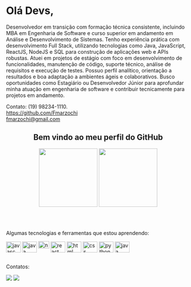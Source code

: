 <div display="inline-block">
    <h1 align="left">Olá Devs,</h1>
    <p>Desenvolvedor em transição com formação técnica consistente, incluindo MBA em Engenharia de Software e curso superior em andamento em Análise e Desenvolvimento de Sistemas. Tenho experiência prática com desenvolvimento Full Stack, utilizando tecnologias como Java, JavaScript, ReactJS, NodeJS e SQL para construção de aplicações web e APIs robustas. Atuei em projetos de estágio com foco em desenvolvimento de funcionalidades, manutenção de código, suporte técnico, análise de requisitos e execução de testes. Possuo perfil analítico, orientação a resultados e boa adaptação a ambientes ágeis e colaborativos. Busco oportunidades como Estagiário ou Desenvolvedor Júnior para aprofundar minha atuação em engenharia de software e contribuir tecnicamente para projetos em andamento.

Contato:
(19) 98234-1110.     
https://github.com/Fmarzochi            
fmarzochi@gmail.com</p>
  
  
  <div align="center">
    <h2>Bem vindo ao meu perfil do GitHub</h2>
    <img height="160em" src="https://github-readme-stats.vercel.app/api?username=Fmarzochi&show_icons=true&theme=radical&include_all_commits=true&count_private=true"/>
    <img height="160em" src="https://github-readme-stats.vercel.app/api/top-langs/?username=Fmarzochi&layout=compact&langs_count=7&theme=radical&hide=jupyter%20notebook"/>
  </div>
  
   ##   
   
  <div style="display: inline_block"><br>
    <p>Algumas tecnologias e ferramentas que estou aprendendo:</p>
    <img align="center" alt="javasc" height="30" width="40" src="https://cdn.jsdelivr.net/gh/devicons/devicon/icons/javascript/javascript-original.svg"/>
    <img align="center" alt="java" height="30" width="40" src="https://raw.githubusercontent.com/devicons/devicon/master/icons/typescript/typescript-            original.svg"/> 
    <img align=center" alt="nodejs" height="20" width="30" src="https://raw.githubusercontent.com/devicons/devicon/master/icons/nodejs/nodejs-original-          wordmark.svg"/> 
    <img align="center" alt="react" height="30" width="40" src="https://cdn.jsdelivr.net/gh/devicons/devicon/icons/react/react-original.svg"/>                           
    <img align="center" alt="html" height="30" width="40" src="https://cdn.jsdelivr.net/gh/devicons/devicon/icons/html5/html5-original.svg"/>
    <img align="center" alt="css" height="30" width="40" src="https://cdn.jsdelivr.net/gh/devicons/devicon/icons/css3/css3-original.svg"/>
    <img align="center" alt="python" height="30" width="40" src="https://cdn.jsdelivr.net/gh/devicons/devicon/icons/python/python-original.svg"/>
    <img align="center" alt="java" height="30" width="40" src="https://cdn.jsdelivr.net/gh/devicons/devicon/icons/java/java-original.svg"/>
  </div>
  
  ##    
  <div>
    <p>Contatos:</p>
        <a href = "mailto:fmarzochi33@gmail.com"><img src="https://img.shields.io/badge/Gmail-D14836?style=for-the-badge&logo=gmail&logoColor=white"             target="_blank"></a>
        <a href="https://www.linkedin.com/in/felipemarzochi/" target="_blank"><img src="https://img.shields.io/badge/-LinkedIn-%230077B5?style=for-the-              badge&logo=linkedin&logoColor=white" target="_blank"></a>  
  </div>
